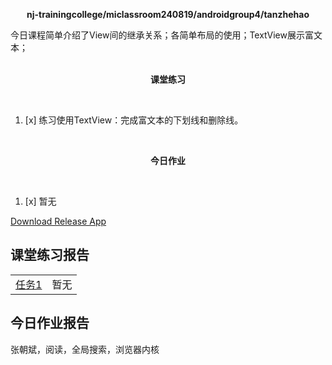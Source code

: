 <div>
    <p align="center">
        <strong>nj-trainingcollege/miclassroom240819/androidgroup4/tanzhehao</strong>
        <br>
    </p>
    今日课程简单介绍了View间的继承关系；各简单布局的使用；TextView展示富文本；
    <br><br>
    <p align="center"><strong>课堂练习</strong></p>
    <br>
</div>

1. [x] 练习使用TextView：完成富文本的下划线和删除线。


<div>
    <br>
    <p align="center"><strong>今日作业</strong></p>
    <br>
</div>

1. [x] 暂无

<div>
    <a href="https://partner-gitlab.mioffice.cn/nj-trainingcollege/miclassroom240819/androidgroup4/tanzhehao/homework/-/raw/main/day4/app/release/app-release.apk?inline=false">Download Release App</a>
    <br>
</div>

## 课堂练习报告

|                                                                                                                                                   |      |
| ------------------------------------------------------------------------------------------------------------------------------------------------- | ---- |
| [任务1](https://partner-gitlab.mioffice.cn/nj-trainingcollege/miclassroom240819/androidgroup4/tanzhehao/homework/-/blob/main/day4/Day4-Train1.md) | 暂无 |

## 今日作业报告

张朝斌，阅读，全局搜索，浏览器内核